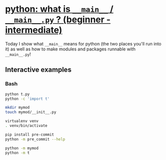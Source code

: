 # [python: what is `__main__` / `__main__.py` ? (beginner - intermediate)](https://youtu.be/FRxDmVVm0d0)

Today I show what `__main__` means for python (the two places you'll run into it) as well as how to make modules and packages runnable with `__main__.py`!

## Interactive examples

### Bash

```bash
python t.py
python -c 'import t'

mkdir mymod
touch mymod/__init__.py

virtualenv venv
. venv/bin/activate

pip install pre-commit
python -m pre_commit --help

python -m mymod
python -m t
```
